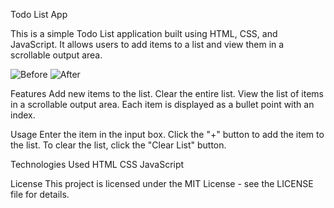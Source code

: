 Todo List App

This is a simple Todo List application built using HTML, CSS, and JavaScript. It allows users to add items to a list and view them in a scrollable output area.

![Before]()
![After]()

Features
Add new items to the list.
Clear the entire list.
View the list of items in a scrollable output area.
Each item is displayed as a bullet point with an index.

Usage
Enter the item in the input box.
Click the "+" button to add the item to the list.
To clear the list, click the "Clear List" button.

Technologies Used
HTML
CSS
JavaScript

License
This project is licensed under the MIT License - see the LICENSE file for details.